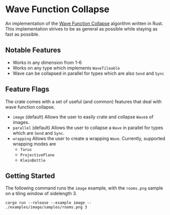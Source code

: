 # Wave Function Collapse

An implementation of the [Wave Function Collapse](https://github.com/mxgmn/WaveFunctionCollapse)
algorithm written in Rust. This implementation strives to be as general as
possible while staying as fast as possible.

## Notable Features

- Works in any dimension from 1-6
- Works on any type which implements `WaveTileable`
- Wave can be collapsed in parallel for types which are also `Send` and `Sync`

## Feature Flags

The crate comes with a set of useful (and common) features that deal with wave
function collapse.

- `image` (default) Allows the user to easily crate and collapse `Wave`s of images.
- `parallel` (default) Allows the user to collapse a `Wave` in parallel for types which are `Send` and `Sync`.
- `wrapping` Allows the user to create a wrapping `Wave`. Currently, supported wrapping modes are
    - `Torus`
    - `ProjectivePlane`
    - `KleinBottle`

## Getting Started

The following command runs the `image` example, with the `rooms.png` sample on a
tiling window of sidelength 3.

```
cargo run --release --example image -- ./examples/image/samples/rooms.png 3
```
